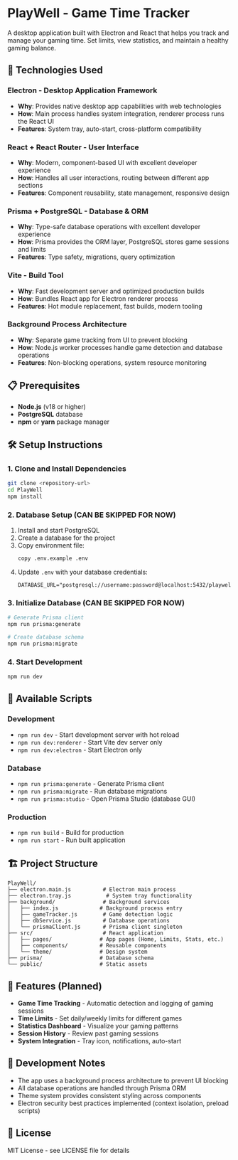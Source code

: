 # PlayWell - Game Time Tracker

A desktop application built with Electron and React that helps you track and manage your gaming time. Set limits, view statistics, and maintain a healthy gaming balance.

## 🚀 Technologies Used

### **Electron** - Desktop Application Framework
- **Why**: Provides native desktop app capabilities with web technologies
- **How**: Main process handles system integration, renderer process runs the React UI
- **Features**: System tray, auto-start, cross-platform compatibility

### **React + React Router** - User Interface
- **Why**: Modern, component-based UI with excellent developer experience
- **How**: Handles all user interactions, routing between different app sections
- **Features**: Component reusability, state management, responsive design

### **Prisma + PostgreSQL** - Database & ORM
- **Why**: Type-safe database operations with excellent developer experience
- **How**: Prisma provides the ORM layer, PostgreSQL stores game sessions and limits
- **Features**: Type safety, migrations, query optimization

### **Vite** - Build Tool
- **Why**: Fast development server and optimized production builds
- **How**: Bundles React app for Electron renderer process
- **Features**: Hot module replacement, fast builds, modern tooling

### **Background Process Architecture**
- **Why**: Separate game tracking from UI to prevent blocking
- **How**: Node.js worker processes handle game detection and database operations
- **Features**: Non-blocking operations, system resource monitoring

## 📋 Prerequisites

- **Node.js** (v18 or higher)
- **PostgreSQL** database
- **npm** or **yarn** package manager

## 🛠️ Setup Instructions

### 1. Clone and Install Dependencies
```bash
git clone <repository-url>
cd PlayWell
npm install
```

### 2. Database Setup (CAN BE SKIPPED FOR NOW)
1. Install and start PostgreSQL
2. Create a database for the project
3. Copy environment file:
   ```bash
   copy .env.example .env
   ```
4. Update `.env` with your database credentials:
   ```env
   DATABASE_URL="postgresql://username:password@localhost:5432/playwell"
   ```

### 3. Initialize Database (CAN BE SKIPPED FOR NOW)
```bash
# Generate Prisma client
npm run prisma:generate

# Create database schema
npm run prisma:migrate
```

### 4. Start Development
```bash
npm run dev
```

## 📜 Available Scripts

### **Development**
- `npm run dev` - Start development server with hot reload
- `npm run dev:renderer` - Start Vite dev server only
- `npm run dev:electron` - Start Electron only

### **Database**
- `npm run prisma:generate` - Generate Prisma client
- `npm run prisma:migrate` - Run database migrations
- `npm run prisma:studio` - Open Prisma Studio (database GUI)

### **Production**
- `npm run build` - Build for production
- `npm run start` - Run built application

## 🏗️ Project Structure

```
PlayWell/
├── electron.main.js          # Electron main process
├── electron.tray.js           # System tray functionality
├── background/               # Background services
│   ├── index.js             # Background process entry
│   ├── gameTracker.js        # Game detection logic
│   ├── dbService.js          # Database operations
│   └── prismaClient.js       # Prisma client singleton
├── src/                      # React application
│   ├── pages/               # App pages (Home, Limits, Stats, etc.)
│   ├── components/          # Reusable components
│   └── theme/               # Design system
├── prisma/                  # Database schema
└── public/                  # Static assets
```

## 🎯 Features (Planned)

- **Game Time Tracking** - Automatic detection and logging of gaming sessions
- **Time Limits** - Set daily/weekly limits for different games
- **Statistics Dashboard** - Visualize your gaming patterns
- **Session History** - Review past gaming sessions
- **System Integration** - Tray icon, notifications, auto-start

## 🔧 Development Notes

- The app uses a background process architecture to prevent UI blocking
- All database operations are handled through Prisma ORM
- Theme system provides consistent styling across components
- Electron security best practices implemented (context isolation, preload scripts)

## 📝 License

MIT License - see LICENSE file for details

